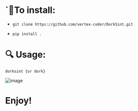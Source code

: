 # `🔻**To install**:

- `git clone https://github.com/vertex-coder/DorkSint.git`


- `pip install .`


# 🔍 **Usage**:

`dorksint {ur dork}`


![image](https://github.com/user-attachments/assets/20d1f59a-5345-49dd-920f-0db5101c975d)


# Enjoy!
